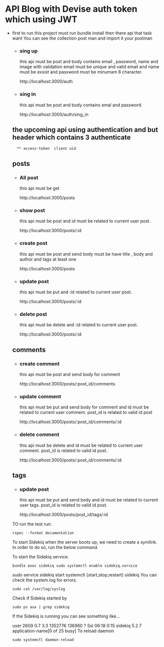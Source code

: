 # API Blog with Devise auth token which using JWT
* first to run this project must run bundle install then there api that task want
    You can see the collection post man and import it your postman
    * ### sing up 
        this api must be post and body contains email , password, name and image with validation email must be unique and valid email and name must be exsist and password must be minumam 8 character.

        http://localhost:3000/auth 
    
    * ### sing in 
        this api must be post and body contains emal and password.

        http://localhost:3000/auth/sing_in
        
    ## the upcoming api using authentication and but header which contains 3 authenticate 
        ** access-token  client uid
    
    ## posts
        
    * ### All post 
        this api must be get
        
        http://localhost:3000/posts
    * ### show post 
        this api must be post and id must be related to current user post.

        http://localhost:3000/posts/:id
      
    * ### create post 
        this api must be post and send body must be have title , body and author and tags at least one

        http://localhost:3000/posts 
        
    * ### update post 
        this api must be put and :id related to current user post.

        http://localhost:3000/posts/:id
    
    * ### delete post 
        this api must be delete and :id related to current user post.

        http://localhost:3000/posts/:id 
                 
    ## comments
    
    * ### create comment 
        this api must be post and send body for comment

        http://localhost:3000/posts/:post_id/comments 
        
    * ### update comment 
        this api must be put and send body for comment and id must be related to current user comment. post_id is related to valid id post

        http://localhost:3000/posts/:post_id/comments/:id 
    
    * ### delete comment 
        this api must be delete and id must be related to current user comment. post_id is related to valid id post.

        http://localhost:3000/posts/:post_id/comments/:id 
    
    ## tags
    * ### update post 
        this api must be put and send body and id must be related to current user tags. post_id is related to valid id post.

        http://localhost:3000/posts/post_id/tags/:id 
             
    
    
    TO run the test run: 

    ```rspec --format documentation```
    
       
    To start Sidekiq when the server boots up, we need to create a symlink. In order to do so, run the below command.
    
    To start the Sidekiq service.

    ```bundle exec sidekiq sudo systemctl enable sidekiq.service```
    
    sudo service sidekiq start systemctl {start,stop,restart} sidekiq
    You can check the system log for errors.
    
    ```sudo cat /var/log/syslog```

    Check if Sidekiq started by
    
    ```sudo ps aux | grep sidekiq```

    If the Sidekiq is running you can see something like…
    
    user 2609 0.7 3.3 1352776 136960 ? Ssl 06:18 0:15 sidekiq 5.2.7 application-name[0 of 25 busy]
    To reload daemon
    
    ```sudo systemctl daemon-reload```
